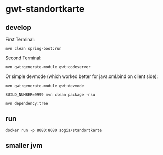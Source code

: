 # gwt-standortkarte

## develop

First Terminal:
```
mvn clean spring-boot:run
```

Second Terminal:
```
mvn gwt:generate-module gwt:codeserver
```

Or simple devmode (which worked better for java.xml.bind on client side):
```
mvn gwt:generate-module gwt:devmode 
``` 

```
BUILD_NUMBER=9999 mvn clean package -nsu
```

```
mvn dependency:tree
```

## run
```
docker run -p 8080:8080 sogis/standortkarte
```

## smaller jvm